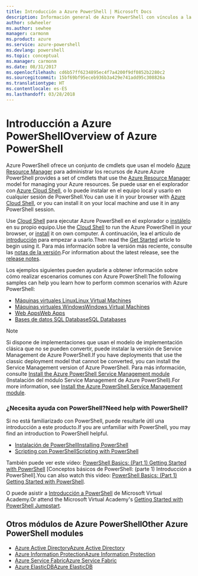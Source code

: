 ```yaml
---
title: Introducción a Azure PowerShell | Microsoft Docs
description: Información general de Azure PowerShell con vínculos a la instalación y configuración.
author: sdwheeler
ms.author: sewhee
manager: carmonm
ms.product: azure
ms.service: azure-powershell
ms.devlang: powershell
ms.topic: conceptual
ms.manager: carmonm
ms.date: 08/31/2017
ms.openlocfilehash: cd6b57ff6234895ec4f7a4200f9df0852b2280c2
ms.sourcegitcommit: 15bf69bf95eceb936b3a429e741add95c308826a
ms.translationtype: HT
ms.contentlocale: es-ES
ms.lasthandoff: 03/28/2018
---
```

# <a name="overview-of-azure-powershell"></a><span data-ttu-id="2e546-103">Introducción a Azure PowerShell</span><span class="sxs-lookup"><span data-stu-id="2e546-103">Overview of Azure PowerShell</span></span>

<span data-ttu-id="2e546-104">Azure PowerShell ofrece un conjunto de cmdlets que usan el modelo [Azure Resource Manager](/azure/azure-resource-manager/resource-group-overview) para administrar los recursos de Azure.</span><span class="sxs-lookup"><span data-stu-id="2e546-104">Azure PowerShell provides a set of cmdlets that use the [Azure Resource Manager](/azure/azure-resource-manager/resource-group-overview) model for managing your Azure resources.</span></span> <span data-ttu-id="2e546-105">Se puede usar en el explorador con [Azure Cloud Shell](/azure/cloud-shell/overview), o lo puede instalar en el equipo local y usarlo en cualquier sesión de PowerShell.</span><span class="sxs-lookup"><span data-stu-id="2e546-105">You can use it in your browser with [Azure Cloud Shell](/azure/cloud-shell/overview), or you can install it on your local machine and use it in any PowerShell session.</span></span>

<span data-ttu-id="2e546-106">Use [Cloud Shell](/azure/cloud-shell/overview) para ejecutar Azure PowerShell en el explorador o [instálelo](install-azurerm-ps.md) en su propio equipo.</span><span class="sxs-lookup"><span data-stu-id="2e546-106">Use the [Cloud Shell](/azure/cloud-shell/overview) to run the Azure PowerShell in your browser, or [install](install-azurerm-ps.md) it on own computer.</span></span> <span data-ttu-id="2e546-107">A continuación, lea el artículo de [introducción](get-started-azureps.md) para empezar a usarlo.</span><span class="sxs-lookup"><span data-stu-id="2e546-107">Then read the [Get Started](get-started-azureps.md) article to begin using it.</span></span> <span data-ttu-id="2e546-108">Para más información sobre la versión más reciente, consulte las [notas de la versión](release-notes-azureps.md).</span><span class="sxs-lookup"><span data-stu-id="2e546-108">For information about the latest release, see the [release notes](release-notes-azureps.md).</span></span>

<span data-ttu-id="2e546-109">Los ejemplos siguientes pueden ayudarle a obtener información sobre cómo realizar escenarios comunes con Azure PowerShell:</span><span class="sxs-lookup"><span data-stu-id="2e546-109">The following samples can help you learn how to perform common scenarios with Azure PowerShell:</span></span>

* [<span data-ttu-id="2e546-110">Máquinas virtuales Linux</span><span class="sxs-lookup"><span data-stu-id="2e546-110">Linux Virtual Machines</span></span>](/azure/virtual-machines/virtual-machines-linux-powershell-samples?toc=/powershell/azure/toc.json)
* [<span data-ttu-id="2e546-111">Máquinas virtuales Windows</span><span class="sxs-lookup"><span data-stu-id="2e546-111">Windows Virtual Machines</span></span>](/azure/virtual-machines/virtual-machines-windows-powershell-samples?toc=/powershell/azure/toc.json)
* [<span data-ttu-id="2e546-112">Web Apps</span><span class="sxs-lookup"><span data-stu-id="2e546-112">Web Apps</span></span>](/azure/app-service-web/app-service-powershell-samples?toc=/powershell/azure/toc.json)
* [<span data-ttu-id="2e546-113">Bases de datos SQL Database</span><span class="sxs-lookup"><span data-stu-id="2e546-113">SQL Databases</span></span>](/azure/sql-database/sql-database-powershell-samples?toc=/powershell/azure/toc.json)

> [!NOTE]
> <span data-ttu-id="2e546-114">Si dispone de implementaciones que usan el modelo de implementación clásica que no se pueden convertir, puede instalar la versión de Service Management de Azure PowerShell.</span><span class="sxs-lookup"><span data-stu-id="2e546-114">If you have deployments that use the classic deployment model that cannot be converted, you can install the Service Management version of Azure PowerShell.</span></span> <span data-ttu-id="2e546-115">Para más información, consulte [Install the Azure PowerShell Service Management module](/powershell/azure/servicemanagement/install-azure-ps) (Instalación del módulo Service Management de Azure PowerShell).</span><span class="sxs-lookup"><span data-stu-id="2e546-115">For more information, see [Install the Azure PowerShell Service Management module](/powershell/azure/servicemanagement/install-azure-ps).</span></span>


### <a name="need-help-with-powershell"></a><span data-ttu-id="2e546-116">¿Necesita ayuda con PowerShell?</span><span class="sxs-lookup"><span data-stu-id="2e546-116">Need help with PowerShell?</span></span>

<span data-ttu-id="2e546-117">Si no está familiarizado con PowerShell, puede resultarle útil una introducción a este producto.</span><span class="sxs-lookup"><span data-stu-id="2e546-117">If you are unfamiliar with PowerShell, you may find an introduction to PowerShell helpful.</span></span>

* [<span data-ttu-id="2e546-118">Instalación de PowerShell</span><span class="sxs-lookup"><span data-stu-id="2e546-118">Installing PowerShell</span></span>](/powershell/scripting/installing-windows-powershell)
* [<span data-ttu-id="2e546-119">Scripting con PowerShell</span><span class="sxs-lookup"><span data-stu-id="2e546-119">Scripting with PowerShell</span></span>](/powershell/scripting/scripting-with-windows-powershell)

<span data-ttu-id="2e546-120">También puede ver este vídeo: [PowerShell Basics: (Part 1) Getting Started with PowerShell](https://channel9.msdn.com/Blogs/Taste-of-Premier/PowerShellBasicsPart1) [Conceptos básicos de PowerShell: (parte 1) Introducción a PowerShell].</span><span class="sxs-lookup"><span data-stu-id="2e546-120">You can also watch this video: [PowerShell Basics: (Part 1) Getting Started with PowerShell](https://channel9.msdn.com/Blogs/Taste-of-Premier/PowerShellBasicsPart1).</span></span>

<span data-ttu-id="2e546-121">O puede asistir a [Introducción a PowerShell](https://mva.microsoft.com/liveevents/powershell-jumpstart) de Microsoft Virtual Academy.</span><span class="sxs-lookup"><span data-stu-id="2e546-121">Or attend the Microsoft Virtual Academy's [Getting Started with PowerShell Jumpstart](https://mva.microsoft.com/liveevents/powershell-jumpstart).</span></span>

## <a name="other-azure-powershell-modules"></a><span data-ttu-id="2e546-122">Otros módulos de Azure PowerShell</span><span class="sxs-lookup"><span data-stu-id="2e546-122">Other Azure PowerShell modules</span></span>

* [<span data-ttu-id="2e546-123">Azure Active Directory</span><span class="sxs-lookup"><span data-stu-id="2e546-123">Azure Active Directory</span></span>](/powershell/azure/active-directory/)
* [<span data-ttu-id="2e546-124">Azure Information Protection</span><span class="sxs-lookup"><span data-stu-id="2e546-124">Azure Information Protection</span></span>](/powershell/azure/aip/)
* [<span data-ttu-id="2e546-125">Azure Service Fabric</span><span class="sxs-lookup"><span data-stu-id="2e546-125">Azure Service Fabric</span></span>](/powershell/azure/service-fabric/)
* [<span data-ttu-id="2e546-126">Azure ElasticDB</span><span class="sxs-lookup"><span data-stu-id="2e546-126">Azure ElasticDB</span></span>](/powershell/azure/elasticdbjobs/)
